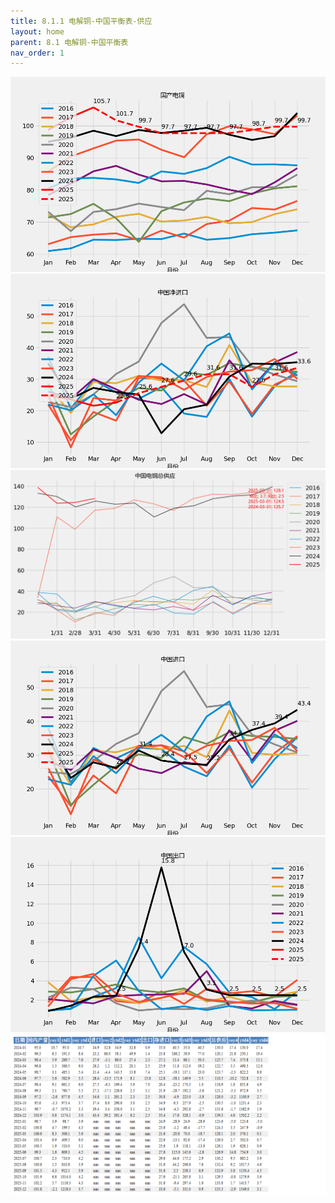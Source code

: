 ```yaml
---
title: 8.1.1 电解铜-中国平衡表-供应
layout: home
parent: 8.1 电解铜-中国平衡表
nav_order: 1
---
```




<img src="Charts/%E5%9B%BD%E4%BA%A7%E7%94%B5%E9%93%9C.png" alt="平衡表电铜产量">

<img src="Charts/%E4%B8%AD%E5%9B%BD%E5%87%80%E8%BF%9B%E5%8F%A3.png" alt="平衡表净进口">

<img src="Charts/%E4%B8%AD%E5%9B%BD%E7%94%B5%E9%93%9C%E6%80%BB%E4%BE%9B%E5%BA%94.png" alt="平衡表总供应">

<img src="Charts/%E4%B8%AD%E5%9B%BD%E8%BF%9B%E5%8F%A3.png" alt="中国进口">

<img src="Charts/%E4%B8%AD%E5%9B%BD%E5%87%BA%E5%8F%A3.png" alt="中国出口">

<img src="Charts/%E5%B9%B3%E8%A1%A1%E8%A1%A8%E4%BE%9B%E5%BA%94%E8%A1%A8%E6%A0%BC.png" alt="平衡表供应表">